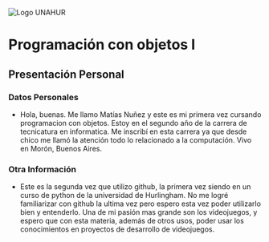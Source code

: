 ![Logo UNAHUR](./UNAHUR.png)

# Programación con objetos I
## Presentación Personal

### Datos Personales
- Hola, buenas. Me llamo Matías Nuñez y este es mi primera vez cursando programacion con objetos. Estoy en el segundo año de la carrera
de tecnicatura en informatica. 
Me inscribí en esta carrera ya que desde chico me llamó la atención todo lo relacionado a la computación.
Vivo en Morón, Buenos Aires.


### Otra Información
- Este es la segunda vez que utilizo github, la primera vez siendo en un curso de python de la universidad de Hurlingham.
No me logré familiarizar con github la ultima vez pero espero esta vez poder utilizarlo bien y entenderlo.
Una de mi pasión mas grande son los videojuegos, y espero que con esta materia, además de otros usos, poder usar los conocimientos
en proyectos de desarrollo de videojuegos.
